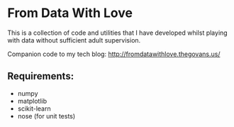 From Data With Love
=====================================

This is a collection of code and utilities that I have developed whilst playing with data without sufficient adult supervision.

Companion code to my tech blog: http://fromdatawithlove.thegovans.us/

Requirements:
-------------------------------------
* numpy
* matplotlib
* scikit-learn
* nose (for unit tests)
